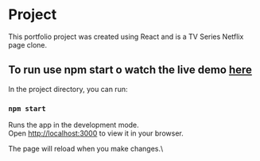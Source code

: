 # Project

This portfolio project was created using React and is a TV Series Netflix page clone.

## To run use npm start o watch the live demo [here]( https://antoniocait.github.io/maniacSeries-netflix-page/)

In the project directory, you can run:

### `npm start`

Runs the app in the development mode.\
Open [http://localhost:3000](http://localhost:3000) to view it in your browser.

The page will reload when you make changes.\
